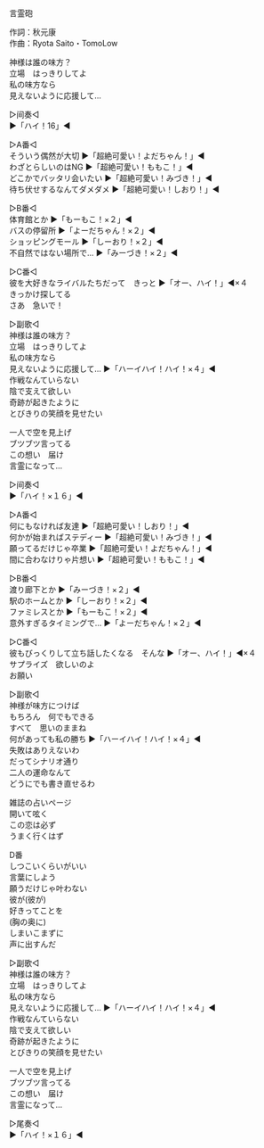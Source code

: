 言霊砲  
  
作詞：秋元康  
作曲：Ryota Saito・TomoLow  
  
神様は誰の味方？  
立場　はっきりしてよ  
私の味方なら  
見えないように応援して…  
  
▷间奏◁  
▶「ハイ！16」◀  
  
▷A番◁  
そういう偶然が大切 ▶「超絶可愛い！よだちゃん！」◀   
わざとらしいのはNG ▶「超絶可愛い！ももこ！」◀   
どこかでバッタリ会いたい ▶「超絶可愛い！みづき！」◀   
待ち伏せするなんてダメダメ ▶「超絶可愛い！しおり！」◀   
  
▷B番◁  
体育館とか ▶「もーもこ！×２」◀  
バスの停留所 ▶「よーだちゃん！×２」◀  
ショッピングモール ▶「しーおり！×２」◀  
不自然ではない場所で… ▶「みーづき！×２」◀  
  
▷C番◁  
彼を大好きなライバルたちだって　きっと ▶「オー、ハイ！」◀×４   
きっかけ探してる  
さあ　急いで！  
  
▷副歌◁  
神様は誰の味方？  
立場　はっきりしてよ  
私の味方なら  
見えないように応援して… ▶「ハーイハイ！ハイ！×４」◀   
作戦なんていらない  
陰で支えて欲しい  
奇跡が起きたように  
とびきりの笑顔を見せたい  
  
一人で空を見上げ  
ブツブツ言ってる  
この想い　届け  
言霊になって…  
  
▷间奏◁  
▶「ハイ！×１６」◀   
  
▷A番◁  
何にもなければ友達 ▶「超絶可愛い！しおり！」◀  
何かが始まればステディー ▶「超絶可愛い！みづき！」◀  
願ってるだけじゃ卒業 ▶「超絶可愛い！よだちゃん！」◀  
間に合わなけりゃ片想い ▶「超絶可愛い！ももこ！」◀  
  
▷B番◁  
渡り廊下とか ▶「みーづき！×２」◀  
駅のホームとか ▶「しーおり！×２」◀  
ファミレスとか ▶「もーもこ！×２」◀  
意外すぎるタイミングで… ▶「よーだちゃん！×２」◀  
  
▷C番◁  
彼もびっくりして立ち話したくなる　そんな ▶「オー、ハイ！」◀×４  
サプライズ　欲しいのよ  
お願い  
  
▷副歌◁  
神様が味方につけば  
もちろん　何でもできる  
すべて　思いのままね  
何があっても私の勝ち ▶「ハーイハイ！ハイ！×４」◀   
失敗はありえないわ  
だってシナリオ通り  
二人の運命なんて  
どうにでも書き直せるわ  
  
雑誌の占いページ  
開いて呟く  
この恋は必ず  
うまく行くはず  
  
D番  
しつこいくらいがいい  
言葉にしよう  
願うだけじゃ叶わない  
彼が(彼が)  
好きってことを  
(胸の奥に)  
しまいこまずに  
声に出すんだ  
  
▷副歌◁  
神様は誰の味方？  
立場　はっきりしてよ  
私の味方なら  
見えないように応援して… ▶「ハーイハイ！ハイ！×４」◀   
作戦なんていらない  
陰で支えて欲しい  
奇跡が起きたように  
とびきりの笑顔を見せたい  
  
一人で空を見上げ  
ブツブツ言ってる  
この想い　届け  
言霊になって…  
  
▷尾奏◁  
▶「ハイ！×１６」◀   
